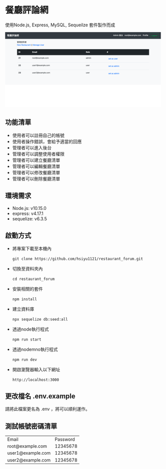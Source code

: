 # 餐廳評論網

使用Node.js, Express, MySQL, Sequeilze 套件製作而成

![Alt text](https://github.com/hsiyu1121/restaurant_forum/blob/master/restaurant_forum.png)

## 功能清單
* 使用者可以註冊自己的帳號 
* 使用者操作錯誤，會給予適當的回應 
* 管理者可以進入後台
* 管理者可以調整使用者權限
* 管理者可以建立餐廳清單
* 管理者可以編輯餐廳清單
* 管理者可以修改餐廳清單
* 管理者可以刪除餐廳清單

## 環境需求
* Node.js: v10.15.0
* express: v4.17.1
* sequelize: v6.3.5

## 啟動方式
* 將專案下載至本機內

  ``git clone https://github.com/hsiyu1121/restaurant_forum.git``
* 切換至資料夾內

  ``cd restaurant_forum``
* 安裝相關的套件

  ``npm install``
* 建立資料庫

  ``npx sequelize db:seed:all``
* 透過node執行程式

  ``npm run start``
* 透過nodemno執行程式

  ``npm run dev``
* 開啟瀏覽器輸入以下網址

  ``http://localhost:3000``
  
## 更改檔名 .env.example
 請將此檔案更名為 .env ，將可以順利運作。
  

## 測試帳號密碼清單
<table>
  <tr>
    <td>Email</td>
    <td>Password</td>
  </tr>
  <tr>
    <td>root@example.com</td>
    <td>12345678</td>
  </tr>
  <tr>
    <td>user1@example.com</td>
    <td>12345678</td>
  </tr>
    <tr>
    <td>user2@example.com</td>
    <td>12345678</td>
  </tr>
</table>

